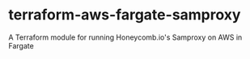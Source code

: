 # terraform-aws-fargate-samproxy
A Terraform module for running Honeycomb.io's Samproxy on AWS in Fargate

